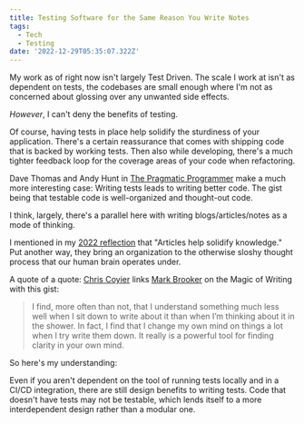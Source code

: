 ```yaml
---
title: Testing Software for the Same Reason You Write Notes
tags:
  - Tech
  - Testing
date: '2022-12-29T05:35:07.322Z'
---
```


My work as of right now isn't largely Test Driven. The scale I work at isn't as dependent on tests, the codebases are small enough where I'm not as concerned about glossing over any unwanted side effects.

_However_, I can't deny the benefits of testing.

Of course, having tests in place help solidify the sturdiness of your application. There's a certain reassurance that comes with shipping code that is backed by working tests. Then also while developing, there's a much tighter feedback loop for the coverage areas of your code when refactoring.

Dave Thomas and Andy Hunt in [The Pragmatic Programmer](/pragmaticprogramer) make a much more interesting case: Writing tests leads to writing better code. The gist being that testable code is well-organized and thought-out code.

I think, largely, there's a parallel here with writing blogs/articles/notes as a mode of thinking.

I mentioned in my [2022 reflection](/2022) that "Articles help solidify knowledge." Put another way, they bring an organization to the otherwise sloshy thought process that our human brain operates under.

A quote of a quote: [Chris Coyier](https://chriscoyier.net/2022/12/13/writing-is-the-ticket-to-a-clear-understanding/) links [Mark Brooker](https://brooker.co.za/blog/2022/11/08/writing.html#foot1) on the Magic of Writing with this gist:

> I find, more often than not, that I understand something much less well when I sit down to write about it than when I’m thinking about it in the shower. In fact, I find that I change my own mind on things a lot when I try write them down. It really is a powerful tool for finding clarity in your own mind.

So here's my understanding:

Even if you aren't dependent on the tool of running tests locally and in a CI/CD integration, there are still design benefits to writing tests. Code that doesn't have tests may not be testable, which lends itself to a more interdependent design rather than a modular one.
